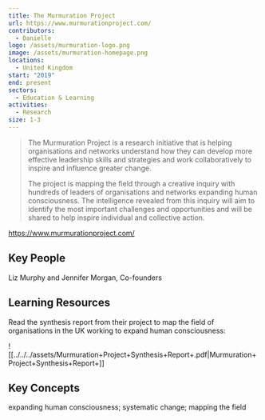 ```yaml
---
title: The Murmuration Project
url: https://www.murmurationproject.com/
contributors:
  - Danielle
logo: /assets/murmuration-logo.png
image: /assets/murmuration-homepage.png
locations:
  - United Kingdom
start: "2019"
end: present
sectors:
  - Education & Learning
activities:
  - Research
size: 1-3
---
```

> The Murmuration Project is a research initiative that is helping organisations and networks understand how they can develop more effective leadership skills and strategies and work collaboratively to inspire and influence greater change.  
> 
> The project is mapping the field through a creative inquiry with hundreds of leaders of organisations and networks expanding human consciousness.  The intelligence revealed from this inquiry will aim to identify the most important challenges and opportunities and will be shared to help inspire individual and collective action. 

https://www.murmurationproject.com/

## Key People

Liz Murphy and Jennifer Morgan, Co-founders

## Learning Resources

Read the synthesis report from their project to map the field of organisations in the UK working to expand human consciousness: 

![[../../../assets/Murmuration+Project+Synthesis+Report+.pdf|Murmuration+Project+Synthesis+Report+]]

## Key Concepts

expanding human consciousness; systematic change; mapping the field